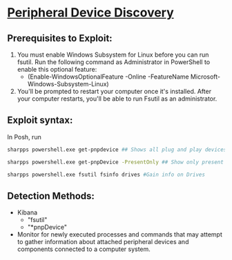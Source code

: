 # [Peripheral Device Discovery](https://attack.mitre.org/techniques/T1120/)

## Prerequisites to Exploit:

1. You must enable Windows Subsystem for Linux before you can run fsutil. Run the following command as Administrator in PowerShell to enable this optional feature:
    * (Enable-WindowsOptionalFeature -Online -FeatureName Microsoft-Windows-Subsystem-Linux)
2. You'll be prompted to restart your computer once it's installed. After your computer restarts, you'll be able to run Fsutil as an administrator.

## Exploit syntax: 

In Posh, run 
```sh
sharpps powershell.exe get-pnpdevice ## Shows all plug and play devices

sharpps powershell.exe get-pnpDevice -PresentOnly ## Show only present connections

sharpps powershell.exe fsutil fsinfo drives #Gain info on Drives
```

## Detection Methods:
* Kibana 
    * "fsutil" 
    * "*pnpDevice"
* Monitor for newly executed processes and commands that may attempt to gather information about attached peripheral devices and components connected to a computer system.